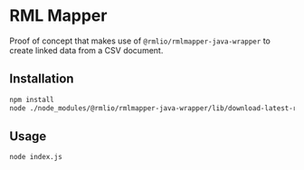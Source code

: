 # RML Mapper

Proof of concept that makes use of `@rmlio/rmlmapper-java-wrapper` to create linked data from a CSV document.

## Installation

```bash
npm install
node ./node_modules/@rmlio/rmlmapper-java-wrapper/lib/download-latest-rmlmapper.js
```

## Usage

```bash
node index.js
```
